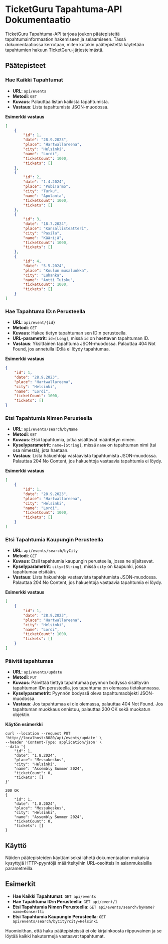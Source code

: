 # TicketGuru Tapahtuma-API Dokumentaatio

TicketGuru Tapahtuma-API tarjoaa joukon päätepisteitä tapahtumainformaation hakemiseen ja selaamiseen. Tässä dokumentaatiossa kerrotaan, miten kutakin päätepistettä käytetään tapahtumien hakuun TicketGuru-järjestelmästä.

## Päätepisteet

### Hae Kaikki Tapahtumat

- **URL**: `api/events`
- **Metodi**: `GET`
- **Kuvaus**: Palauttaa listan kaikista tapahtumista.
- **Vastaus**: Lista tapahtumista JSON-muodossa.

**Esimerkki vastaus**

```json
[
    {
        "id": 1,
        "date": "28.9.2023",
        "place": "Hartwallareena",
        "city": "Helsinki",
        "name": "Lordi",
        "ticketCount": 1000,
        "tickets": []
    },
    {
        "id": 2,
        "date": "1.4.2024",
        "place": "PubiTarmo",
        "city": "Turku",
        "name": "Apulanta",
        "ticketCount": 1000,
        "tickets": []
    },
    {
        "id": 3,
        "date": "18.7.2024",
        "place": "Kansallisteatteri",
        "city": "Pasila",
        "name": "Käärijä",
        "ticketCount": 1000,
        "tickets": []
    },
    {
        "id": 4,
        "date": "5.5.2024",
        "place": "Koulun musaluokka",
        "city": "Luhanka",
        "name": "Antti Tuisku",
        "ticketCount": 1000,
        "tickets": []
    }
]
```

### Hae Tapahtuma ID:n Perusteella

- **URL**: `api/event/{id}`
- **Metodi**: `GET`
- **Kuvaus**: Hakee tietyn tapahtuman sen ID:n perusteella.
- **URL-parametrit**: `id=[Long]`, missä `id` on haettavan tapahtuman ID.
- **Vastaus**: Yksittäinen tapahtuma JSON-muodossa. Palauttaa 404 Not Found, jos annetulla ID:llä ei löydy tapahtumaa.

**Esimerkki vastaus**

```json
{
    "id": 1,
    "date": "28.9.2023",
    "place": "Hartwallareena",
    "city": "Helsinki",
    "name": "Lordi",
    "ticketCount": 1000,
    "tickets": []
}
```

### Etsi Tapahtumia Nimen Perusteella

- **URL**: `api/events/search/byName`
- **Metodi**: `GET`
- **Kuvaus**: Etsii tapahtumia, jotka sisältävät määritetyn nimen.
- **Kyselyparametrit**: `name=[String]`, missä `name` on tapahtuman nimi (tai osa nimestä), jota haetaan.
- **Vastaus**: Lista hakuehtoja vastaavista tapahtumista JSON-muodossa. Palauttaa 204 No Content, jos hakuehtoja vastaavia tapahtumia ei löydy.

**Esimerkki vastaus**

```json
[
    {
        "id": 1,
        "date": "28.9.2023",
        "place": "Hartwallareena",
        "city": "Helsinki",
        "name": "Lordi",
        "ticketCount": 1000,
        "tickets": []
    }
]
```

### Etsi Tapahtumia Kaupungin Perusteella

- **URL**: `api/events/search/byCity`
- **Metodi**: `GET`
- **Kuvaus**: Etsii tapahtumia kaupungin perusteella, jossa ne sijaitsevat.
- **Kyselyparametrit**: `city=[String]`, missä `city` on kaupunki, jossa tapahtumaa etsitään.
- **Vastaus**: Lista hakuehtoja vastaavista tapahtumista JSON-muodossa. Palauttaa 204 No Content, jos hakuehtoja vastaavia tapahtumia ei löydy.

**Esimerkki vastaus**

```json
[
    {
        "id": 1,
        "date": "28.9.2023",
        "place": "Hartwallareena",
        "city": "Helsinki",
        "name": "Lordi",
        "ticketCount": 1000,
        "tickets": []
    }
]
```

### Päivitä tapahtumaa
- **URL**: `api/events/update`
- **Metodi**: `PUT`
- **Kuvaus**: Päivittää tiettyä tapahtumaa pyynnon bodyssä sisältyvän tapahtuman IDn perusteella, jos tapahtuma on olemassa tietokannassa.
- **Kyselyparametrit**: Pyynnön bodyssä oleva tapahtumaobjekti JSON-muodossa.
- **Vastaus**: Jos tapahtumaa ei ole olemassa, palauttaa 404 Not Found. Jos tapahtuman muokkaus onnistuu, palauttaa 200 OK sekä muokatun objektin.

**Käytön esimerkki**
```
curl --location --request PUT 'http://localhost:8080/api/events/update' \
--header 'Content-Type: application/json' \
--data '{
    "id": 1,
    "date": "1.8.2024",
    "place": "Messukeskus",
    "city": "Helsinki",
    "name": "Assembly Summer 2024",
    "ticketCount": 0,
    "tickets": []
}'
```

```
200 OK
{
    "id": 1,
    "date": "1.8.2024",
    "place": "Messukeskus",
    "city": "Helsinki",
    "name": "Assembly Summer 2024",
    "ticketCount": 0,
    "tickets": []
}
```

## Käyttö

Näiden päätepisteiden käyttämiseksi lähetä dokumentaation mukaisia kysyttyjä HTTP-pyyntöjä määriteltyihin URL-osoitteisiin asianmukaisilla parametreilla.

## Esimerkit

- **Hae Kaikki Tapahtumat**: `GET api/events`
- **Hae Tapahtuma ID:n Perusteella**: `GET api/event/1`
- **Etsi Tapahtumia Nimen Perusteella**: `GET api/events/search/byName?name=Konsertti`
- **Etsi Tapahtumia Kaupungin Perusteella**: `GET api/events/search/byCity?city=Helsinki`

Huomioithan, että haku päätepisteissä ei ole kirjainkoosta riippuvainen ja se löytää kaikki hakutermejä vastaavat tapahtumat.
